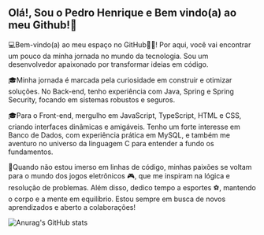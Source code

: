## Olá!, Sou o Pedro Henrique e Bem vindo(a) ao meu Github!👋

💻Bem-vindo(a) ao meu espaço no GitHub🌟🌟! Por aqui, você vai encontrar um pouco da minha jornada no mundo da tecnologia. Sou um desenvolvedor apaixonado por transformar ideias em código.

🎓Minha jornada é marcada pela curiosidade em construir e otimizar soluções. No Back-end, tenho experiência com Java, Spring e Spring Security, focando em sistemas robustos e seguros.

🎓Para o Front-end, mergulho em JavaScript, TypeScript, HTML e CSS, criando interfaces dinâmicas e amigáveis. Tenho um forte interesse em Banco de Dados, com experiência prática em MySQL, e também me aventuro no universo da linguagem C para entender a fundo os fundamentos.

🌄Quando não estou imerso em linhas de código, minhas paixões se voltam para o mundo dos jogos eletrônicos 🎮, que me inspiram na lógica e resolução de problemas. Além disso, dedico tempo a esportes ⚽, mantendo o corpo e a mente em equilíbrio. Estou sempre em busca de novos aprendizados e aberto a colaborações!


![Anurag's GitHub stats](https://github-readme-stats.vercel.app/api?username=phccoelho&show_icons=true&theme=tokyonight,discussions_started,discussions_answered,prs_merged,prs_merged_percentage)



